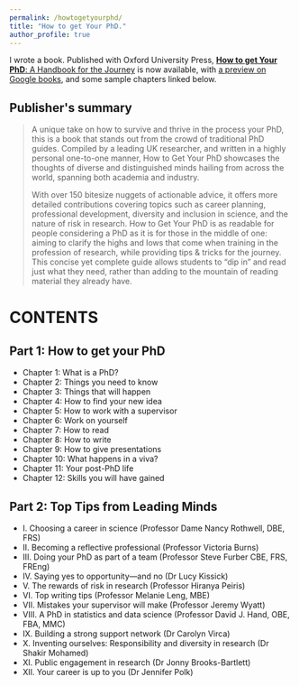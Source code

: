 ```yaml
---
permalink: /howtogetyourphd/
title: "How to get Your PhD."
author_profile: true
---
```


I wrote a book. Published with Oxford University Press,
<a href="https://www.amazon.co.uk/dp/0198866925/"><b>How to get Your PhD</b>: A Handbook for the Journey</a> is now available, with
<a href="https://www.google.co.uk/books/edition/How_to_Get_Your_PhD/nX4fEAAAQBAJ?hl=en&gbpv=0">a preview on Google books</a>, and some sample chapters linked below.

Publisher's summary 
---
> A unique take on how to survive and thrive in the process your PhD, this is a book that stands out from the crowd of traditional PhD guides. Compiled by a leading UK researcher, and written in a highly personal one-to-one manner, How to Get Your PhD showcases the thoughts of diverse and distinguished minds hailing from across the world, spanning both academia and industry.
>
> With over 150 bitesize nuggets of actionable advice, it offers more detailed contributions covering topics such as career planning, professional development, diversity and inclusion in science, and the nature of risk in research. How to Get Your PhD is as readable for people considering a PhD as it is for those in the middle of one: aiming to clarify the highs and lows that come when training in the profession of research, while providing tips & tricks for the journey. This concise yet complete guide allows students to “dip in” and read just what they need, rather than adding to the mountain of reading material they already have.


CONTENTS
===
Part 1: How to get your PhD
---
- Chapter 1: What is a PhD?
- Chapter 2: Things you need to know
- Chapter 3: Things that will happen
- Chapter 4: How to find your new idea
- Chapter 5: How to work with a supervisor
- Chapter 6: Work on yourself
- Chapter 7: How to read
- Chapter 8: How to write
- Chapter 9: How to give presentations
- Chapter 10: What happens in a viva?
- Chapter 11: Your post-PhD life
- Chapter 12: Skills you will have gained

Part 2: Top Tips from Leading Minds
---

- I. Choosing a career in science (Professor Dame Nancy Rothwell, DBE, FRS)
- II. Becoming a reflective professional (Professor Victoria Burns)
- III. Doing your PhD as part of a team (Professor Steve Furber CBE, FRS, FREng)
- IV. Saying yes to opportunity—and no (Dr Lucy Kissick)
- V. The rewards of risk in research (Professor Hiranya Peiris)
- VI. Top writing tips (Professor Melanie Leng, MBE)
- VII. Mistakes your supervisor will make (Professor Jeremy Wyatt)
- VIII. A PhD in statistics and data science (Professor David J. Hand, OBE, FBA, MMC)
- IX. Building a strong support network (Dr Carolyn Virca)
- X. Inventing ourselves: Responsibility and diversity in research (Dr Shakir Mohamed)
- XI. Public engagement in research (Dr Jonny Brooks-Bartlett)
- XII. Your career is up to you (Dr Jennifer Polk)
